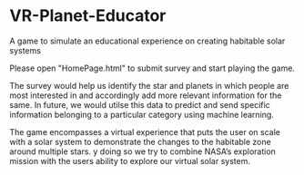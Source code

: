 # VR-Planet-Educator

A game to simulate an educational experience on creating habitable solar systems

Please open "HomePage.html" to submit survey and start playing the game.

The survey would help us identify the star and planets in which people are most interested in and accordingly add more relevant information for the same.
In future, we would utilse this data to predict and send specific information belonging to a particular category using machine learning.

The game encompasses a virtual experience that puts the user on scale with a solar system to demonstrate the changes to the habitable zone around multiple stars. y doing so we try to combine NASA’s exploration mission with the users ability to explore our virtual solar system.
